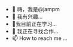 - 👋 嗨，我是@jampm
- 👀 我有兴趣...
- 🌱我目前正在学习...
- 💞️ 我正在寻找合作...
- 📫 How to reach me ...

<!---
jampm/jampm is a ✨ special ✨ repository because its `README.md` (this file) appears on your GitHub profile.
You can click the Preview link to take a look at your changes.
--->
